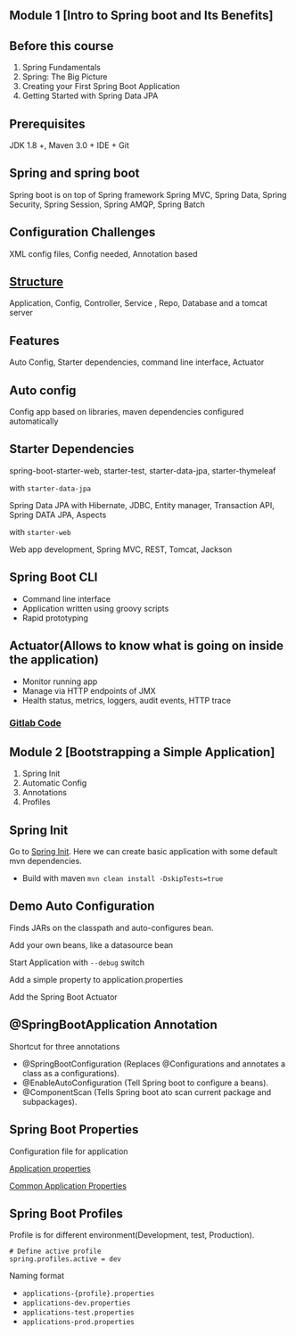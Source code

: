 
## Module 1 [Intro to Spring boot and Its Benefits]
Before this course
-
1. Spring Fundamentals
2. Spring: The Big Picture
3. Creating your First Spring Boot Application
4. Getting Started with Spring Data JPA

Prerequisites
-
JDK 1.8 +, Maven 3.0 + IDE + Git

Spring and spring boot
-
Spring boot is on top of Spring framework
Spring MVC, Spring Data, Spring Security, Spring Session, Spring AMQP, Spring Batch

Configuration Challenges 
-
XML config files, Config needed, Annotation based

[Structure](./spring-structure.png)
-
Application, Config, Controller, Service , Repo, Database and a tomcat server

Features
-
Auto Config, Starter dependencies, command line interface, Actuator

Auto config
-
Config app based on libraries, maven dependencies configured automatically

Starter Dependencies
-
spring-boot-starter-web, starter-test, starter-data-jpa, starter-thymeleaf

with `starter-data-jpa`

Spring Data JPA with Hibernate, JDBC, Entity manager, Transaction API, Spring DATA JPA, Aspects

with `starter-web`

Web app development, Spring MVC, REST, Tomcat, Jackson

Spring Boot CLI
-
- Command line interface
- Application written using groovy scripts 
- Rapid prototyping

Actuator(Allows to know what is going on inside the application)
-
- Monitor running app
- Manage via HTTP endpoints of JMX
- Health status, metrics, loggers, audit events, HTTP trace
### [Gitlab Code](https://gitlab.com/videolearning/spring-fundamentals)

## Module 2 [Bootstrapping a Simple Application]

1. Spring Init
2. Automatic Config 
3. Annotations
4. Profiles

Spring Init
-
Go to [Spring Init](https://start.spring.io). Here we can create basic application with some default mvn dependencies.

- Build with maven `mvn clean install -DskipTests=true`

Demo Auto Configuration
-
Finds JARs on the classpath and auto-configures bean.

Add your own beans, like a datasource bean

Start Application with `--debug` switch 

Add a simple property to application.properties

Add the Spring Boot Actuator

@SpringBootApplication Annotation
-
Shortcut for three annotations
- @SpringBootConfiguration (Replaces @Configurations and annotates a class as a configurations).
- @EnableAutoConfiguration (Tell Spring boot to configure a beans).
- @ComponentScan (Tells Spring boot ato scan current package and subpackages).

Spring Boot Properties
-
Configuration file for application

[Application properties](https://docs.spring.io/spring-boot/docs/current/reference/html/appendix-application-properties.html)

[Common Application Properties](https://docs.spring.io/spring-boot/docs/1.1.6.RELEASE/reference/html/common-application-properties.html)

Spring Boot Profiles
-
Profile is for different environment(Development, test, Production).

```properties
# Define active profile
spring.profiles.active = dev
```
Naming format
- `applications-{profile}.properties`
- `applications-dev.properties`
- `applications-test.properties`
- `applications-prod.properties`